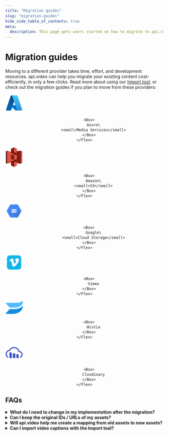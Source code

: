 ```yaml
---
title: "Migration guides"
slug: "migration-guides"
hide_side_table_of_contents: true
meta:
  description: This page gets users started on how to migrate to api.video from other platforms using the Import tool.
---
```


# Migration guides

Moving to a different provider takes time, effort, and development resources. api.video can help you migrate your existing content cost-efficiently, in only a few clicks. Read more about using our [Import tool](https://api.video/blog/tutorials/switch-to-api-video-in-minutes-latest-updates-on-our-import-tool/), or check out the migration guides if you plan to move from these providers:

<Grid cols="2" gap="3">
<Card href="./azure-migration.md" pad="0">
    <Flex gap="2" pad="2" align="center">
        <Box><img src="/_assets/get-started/migration-guide/Microsoft_Azure.svg" alt="Azure" width="56"/></Box>

        <Box>
            Azure\
            <small>Media Services</small>
        </Box>
    </Flex>
</Card>

<Card href="./aws-migration.md" pad="0">
    <Flex gap="2" pad="2" align="center">
        <Box><img src="/_assets/get-started/migration-guide/Amazon-S3-Logo.svg" alt="Amazon" width="56"/></Box>

        <Box>
            Amazon\
            <small>S3</small>
        </Box>
    </Flex>
</Card>

<Card href="./gcs-migration.md" pad="0">
    <Flex gap="2" pad="2" align="center">
        <Box><img src="/_assets/get-started/migration-guide/Google-Storage-Logo.png" alt="Google Cloud Storage" width="56"/></Box>

        <Box>
            Google\
            <small>Cloud Storage</small>
        </Box>
    </Flex>
</Card>

<Card href="./vimeo-migration.md" pad="0">
    <Flex gap="2" pad="2" align="center">
        <Box><img src="/_assets/get-started/migration-guide/vimeo.png" alt="Vimeo" width="56"/></Box>

        <Box>
            Vimeo
        </Box>
    </Flex>
</Card>

<Card href="./wistia-migration.md" pad="0">
    <Flex gap="2" pad="2" align="center">
        <Box><img src="/_assets/get-started/migration-guide/wistia.png" alt="Wistia" width="56"/></Box>

        <Box>
            Wistia
        </Box>
    </Flex>
</Card>

<Card href="./cloudinary-migration.md" pad="0">
    <Flex gap="2" pad="2" align="center">
        <Box><img src="/_assets/get-started/migration-guide/cloudinary-logo.png" alt="Cloudinary" width="56"/></Box>

        <Box>
            Cloudinary
        </Box>
    </Flex>
</Card>
</Grid>

## FAQs

<details>
<summary><b>What do I need to change in my implementation after the migration?</b></summary>
<p>
Once you migrate, api.video will host your assets and will provide the infrastructure for you. You only need to take care about updating your product to use the new assets.
</p>
</details>

<details>
<summary><b>Can I keep the original IDs / URLs of my assets?</b></summary>
<p>
Technically speaking no. When you migrate your assets, api.video generates new unique IDs for each of your videos. Even though you will need to update your product to use the new asset URLs and IDs, we will help you ease the workload by providing an exact mapping of your old assets to the new ones hosted by api.video.
</p>
</details>

<details>
<summary><b>Will api.video help me create a mapping from old assets to new assets?</b></summary>
<p>
Yes! The Import tool automatically creates a mapping in <code>csv</code> and in <code>JSON</code> formats.
</p>
</details>

<details>
<summary><b>Can I import video captions with the Import tool?</b></summary>
<p>
Yes! However, note these limitations: importing captions is currently only supported from <a href="/get-started/azure-migration">Azure Media Services</a>, and only in <code>VTT</code> format.
</p>
</details>